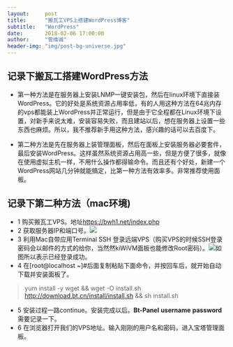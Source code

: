 ```yaml
---
layout:     post
title:      "搬瓦工VPS上搭建WordPress博客"
subtitle:   "WordPress"
date:       2018-02-06 17:00:00
author:     "管维诚"
header-img: "img/post-bg-universe.jpg"
---
```


## 记录下搬瓦工搭建WordPress方法
* 第一种方法是在服务器上安装LNMP一键安装包，然后在linux环境下直接装WordPress。它的好处是系统资源占用率低，有的人用这种方法在64兆内存的vps都能装上WordPress并正常运行，但是由于它全程都在Linux环境下设置，对新手来说太难，安装容易失败，而且建站以后，想在服务器上设置一些东西也麻烦。所以，我不推荐新手用这种方法，感兴趣的话可以去百度下。

* 第二种方法是先在服务器上装管理面板，然后在面板上安装服务器必要套件，最后安装WordPress。这样虽然系统资源占用高一些，但是方便了很多，就像在使用虚拟主机一样，不用什么操作都得输命令。而且还有个好处，新建一个WordPress网站几分钟就能搞定，比第一种方法有效率多。非常推荐使用面板。

## 记录下第二种方法（mac环境)
* 1 购买搬瓦工VPS。地址<https://bwh1.net/index.php>
* 2 获取服务器IP和端口号。![](http://p2bzzkn05.bkt.clouddn.com/18-2-6/82357460.jpg)
* 3 利用Mac自带应用Terminal SSH 登录远端VPS（购买VPS的时候SSH登录密码会以邮件的方式的给你，当然然kiWiVM面板也能修改Root密码）。![](http://p2bzzkn05.bkt.clouddn.com/18-2-6/55737477.jpg)如图所以表示已经登录成功。
* 4 在[root@localhost ~]#后面复制粘贴下面命令，并按回车后，就开始自动下载并安装面板了。

>yum install -y wget && wget -O install.sh http://download.bt.cn/install/install.sh && sh install.sh
  
* 5 安装过程一路continue。安装完成以后。**Bt-Panel** **username** **password** 需要记录一下。
* 6 在浏览器打开我们的VPS地址。输入刚刚的用户名和密码，进入宝塔管理面板。
